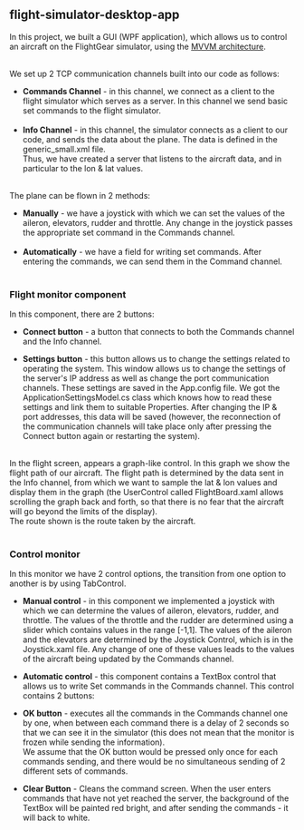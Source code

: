 ## flight-simulator-desktop-app <br/>
In this project, we built a GUI (WPF application), which allows us to control an aircraft on the FlightGear simulator, using the [MVVM architecture](https://en.wikipedia.org/wiki/Model%E2%80%93view%E2%80%93viewmodel).<br/><br/>

We set up 2 TCP communication channels built into our code as follows:<br/>
* **Commands Channel** - in this channel, we connect as a client to the flight simulator which serves as a server. In this channel we send basic set commands to the flight simulator.<br/><br/>
* **Info Channel** - in this channel, the simulator connects as a client to our code, and sends the data about the plane. The data is defined in the generic_small.xml file.<br/>
Thus, we have created a server that listens to the aircraft data, and in particular to the lon & lat values.<br/><br/>

The plane can be flown in 2 methods:<br/>
* **Manually** - we have a joystick with which we can set the values of the aileron, elevators, rudder and throttle. Any change in the joystick passes the appropriate set command in the Commands channel.<br/><br/>
* **Automatically** - we have a field for writing set commands. After entering the commands, we can send them in the Command channel.<br/><br/>


### Flight monitor component
In this component, there are 2 buttons:<br/> 
* **Connect button** - a button that connects to both the Commands channel and the Info channel.<br/>

* **Settings button** - this button allows us to change the settings related to operating the system. This window allows us to change the settings of the server's IP address as well as change the port communication channels. These settings are saved in the App.config file. We got the ApplicationSettingsModel.cs class which knows how to read these settings and link them to suitable Properties. After changing the IP & port addresses, this data will be saved (however, the reconnection of the communication channels will take place only after pressing the Connect button again or restarting the system).<br/><br/>

In the flight screen, appears a graph-like control. In this graph we show the flight path of our aircraft. The flight path is determined by the data sent in the Info channel, from which we want to sample the lat & lon values and display them in the graph (the UserControl called FlightBoard.xaml allows scrolling the graph back and forth, so that there is no fear that the aircraft will go beyond the limits of the display).<br/> 
The route shown is the route taken by the aircraft.<br/><br/>

### Control monitor
In this monitor we have 2 control options, the transition from one option to another is by using TabControl.<br/>
* **Manual control** - in this component we implemented a joystick with which we can determine the values of aileron, elevators, rudder, and throttle. The values of the throttle and the rudder are determined using a slider which contains values in the range [-1,1].
The values of the aileron and the elevators are determined by the Joystick Control, which is in the Joystick.xaml file. Any change of one of these values leads to the values of the aircraft being updated by the Commands channel.<br/>

* **Automatic control** - this component contains a TextBox control that allows us to write Set commands in the Commands channel. This control contains 2 buttons:<br/>
* **OK button** - executes all the commands in the Commands channel one by one, when between each command there is a delay of 2 seconds so that we can see it in the simulator (this does not mean that the monitor is frozen while sending the information).<br/>
We assume that the OK button would be pressed only once for each commands sending, and there would be no simultaneous sending of 2 different sets of commands.<br/>

* **Clear Button** - Cleans the command screen. When the user enters commands that have not yet reached the server, the background of the TextBox will be painted red bright, and after sending the commands - it will back to white.
